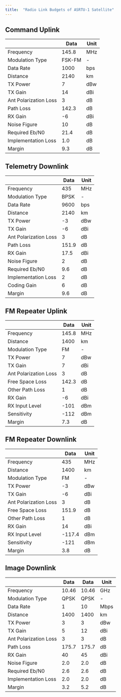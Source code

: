 ```yaml
---
title:  "Radio Link Budgets of ASRTU-1 Satellite"
---
```


## Command Uplink

|                       | Data   | Unit |
| --------------------- | ------ | ---- |
| Frequency             | 145.8  | MHz  |
| Modulation Type       | FSK-FM | -    |
| Data Rate             | 1000   | bps  |
| Distance              | 2140   | km   |
| TX Power              | 7      | dBw  |
| TX Gain               | 14     | dBi  |
| Ant Polarization Loss | 3      | dB   |
| Path Loss             | 142.3  | dB   |
| RX Gain               | -6     | dBi  |
| Noise Figure          | 10     | dB   |
| Required Eb/N0        | 21.4   | dB   |
| Implementation Loss   | 1.0    | dB   |
| Margin                | 9.3    | dB   |

## Telemetry Downlink

|                       | Data  | Unit |
| --------------------- | ----- | ---- |
| Frequency             | 435   | MHz  |
| Modulation Type       | BPSK  | -    |
| Data Rate             | 9600  | bps  |
| Distance              | 2140  | km   |
| TX Power              | -3    | dBw  |
| TX Gain               | -6    | dBi  |
| Ant Polarization Loss | 3     | dB   |
| Path Loss             | 151.9 | dB   |
| RX Gain               | 17.5  | dBi  |
| Noise Figure          | 2     | dB   |
| Required Eb/N0        | 9.6   | dB   |
| Implementation Loss   | 2     | dB   |
| Coding Gain           | 6     | dB   |
| Margin                | 9.6   | dB   |

## FM Repeater Uplink

|                       | Data   | Unit |
| --------------------- | ------ | ---- |
| Frequency             | 145.8  | MHz  |
| Distance              | 1400   | km   |
| Modulation Type       | FM     | -    |
| TX Power              | 7      | dBw  |
| TX Gain               | 7      | dBi  |
| Ant Polarization Loss | 3      | dB   |
| Free Space Loss       | 142.3  | dB   |
| Other Path Loss       | 1      | dB   |
| RX Gain               | -6     | dBi  |
| RX Input Level        | -101   | dBm  |
| Sensitivity           | -112   | dBm  |
| Margin                | 7.3    | dB   |

## FM Repeater Downlink

|                       | Data   | Unit |
| --------------------- | ------ | ---- |
| Frequency             | 435    | MHz  |
| Distance              | 1400   | km   |
| Modulation Type       | FM     | -    |
| TX Power              | -3     | dBw  |
| TX Gain               | -6     | dBi  |
| Ant Polarization Loss | 3      | dB   |
| Free Space Loss       | 151.9  | dB   |
| Other Path Loss       | 1      | dB   |
| RX Gain               | 14     | dBi  |
| RX Input Level        | -117.4 | dBm  |
| Sensitivity           | -121   | dBm  |
| Margin                | 3.8    | dB   |

## Image Downlink

|                     | Data  | Data  | Unit |
| ------------------- | ----- | ----- | ---- |
| Frequency           | 10.46  | 10.46  | GHz  |
| Modulation Type     | QPSK  | QPSK  | -    |
| Data Rate           | 1     | 10    | Mbps |
| Distance            | 1400  | 1400  | km   |
| TX Power            | 3     | 3     | dBw  |
| TX Gain             | 5     | 12    | dBi  |
| Ant Polarization Loss      | 3     | 3     | dB   |
| Path Loss           | 175.7 | 175.7 | dB   |
| RX Gain             | 40    | 45    | dBi  |
| Noise Figure        | 2.0   | 2.0   | dB   |
| Required Eb/N0      | 2.6   | 2.6   | dB   |
| Implementation Loss | 2.0   | 2.0   | dB   |
| Margin              | 3.2   | 5.2   | dB   |

